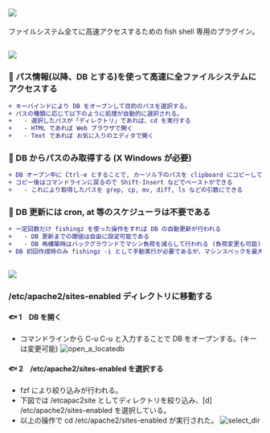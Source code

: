 # <img src="http://placehold.jp/28/39aaff/aaff00/180x40.png?text=fishingz">
ファイルシステム全てに高速アクセスするための fish shell 専用のプラグイン。

## <img src="http://placehold.jp/24/39aaff/ffffff/180x40.png?text=特徴">
### :whale: パス情報(以降、DB とする)を使って高速に全ファイルシステムにアクセスする  
```diff
+ キーバインドにより DB をオープンして目的のパスを選択する。
+ パスの種類に応じて以下のように処理が自動的に選択される。
+　　- 選択したパスが「ディレクトリ」であれば、cd を実行する
+　　- HTML であれば Web ブラウザで開く
+　　- Text であれば お気に入りのエディタで開く
```

### :whale: DB からパスのみ取得する (X Windows が必要)
```diff
+ DB オープン中に Ctrl-e とすることで, カーソル下のパスを clipboard にコピーしてくれる
+ コピー後はコマンドラインに戻るので Shift-Insert などでペーストができる
+　　- これにより取得したパスを grep, cp, mv, diff, ls などの引数にできる
```

### :whale: DB 更新には cron, at 等のスケジューラは不要である
```diff
+ 一定回数だけ fishingz を使った操作をすれば DB の自動更新が行われる
+　　- DB 更新までの閾値は自由に設定可能である
+　　- DB 再構築時はバックグラウンドでマシン負荷を減らして行われる (負荷変更も可能)
+ DB 初回作成時のみ fishingz -i として手動実行が必要であるが、マシンスペックを最大限に使って DB を構築を高速に行う
```


## <img src="http://placehold.jp/24/39aaff/ffffff/180x40.png?text=デモ">
### /etc/apache2/sites-enabled ディレクトリに移動する
#### :fish: 1　DB を開く
+ コマンドラインから C-u C-u と入力することで DB をオープンする。(キーは変更可能) 
![open_a_locatedb](https://user-images.githubusercontent.com/39640214/41501398-9ff0be4e-71de-11e8-8720-41733d6c0f7e.gif)

#### :fish: 2　/etc/apache2/sites-enabled を選択する
+ fzf により絞り込みが行われる。
+ 下図では /etcapac2site としてディレクトリを絞り込み、[d]  /etc/apache2/sites-enabled を選択している。
+ 以上の操作で cd /etc/apache2/sites-enabled が実行された。
![select_dir](https://user-images.githubusercontent.com/39640214/41502097-6ecb9834-71ed-11e8-804e-0cdfd8f8f102.gif)
　
 
